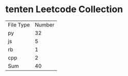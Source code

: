 # tenten Leetcode Collection

<table><tr><td>File Type</td><td>Number</td></tr><tr><td>py</td><td>32</td></tr><tr><td>js</td><td>5</td></tr><tr><td>rb</td><td>1</td></tr><tr><td>cpp</td><td>2</td></tr><tr><td>Sum</td><td>40</td></tr></table>